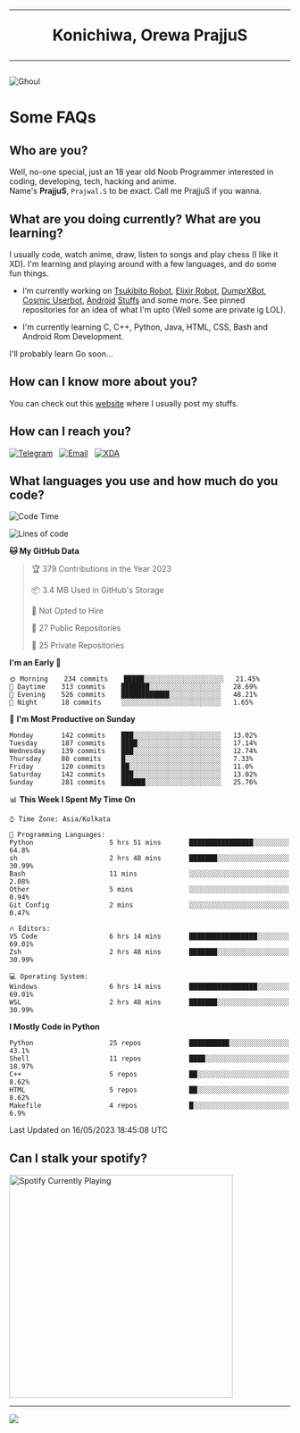 <h1 align="center"><hr>Konichiwa, Orewa PrajjuS<hr></h1>


<img src="https://telegra.ph/file/6041d22c64479ee5ff802.jpg" alt="Ghoul"/>


<h1>Some FAQs</h1>


<h2>Who are you?</h2>

Well, no-one special, just an 18 year old Noob Programmer interested in coding, developing, tech, hacking and anime.
<br>
Name's <b>PrajjuS</b>, <code>Prajwal.S</code> to be exact. Call me PrajjuS if you wanna.


<h2>What are you doing currently? What are you learning?</h2>

I usually code, watch anime, draw, listen to songs and play chess (I like it XD). I'm learning and playing around with a few languages, and do some fun things.

- I’m currently working on <a href="Https://t.me/PrajjuSAssistantBot">Tsukibito Robot</a>, <a href="https://t.me/projectelixir_bot">Elixir Robot</a>, <a href="https://t.me/DumprXBot">DumprXBot</a>, <a href="https://github.com/SkyLab-Devs/CosmicUserbot">Cosmic Userbot</a>, <a href="https://github.com/Noob-OS">Android</a> <a href="https://github.com/PrajjuS/device_xiaomi_vince">Stuffs</a> and some more. See pinned repositories for an idea of what I'm upto (Well some are private ig LOL).

- I'm currently learning C, C++, Python, Java, HTML, CSS, Bash and Android Rom Development.

I'll probably learn Go soon...


<h2>How can I know more about you?</h2>

You can check out this <a href="https://prajjus.site">website</a> where I usually post my stuffs.


<h2>How can I reach you?</h2>

<a href="https://t.me/PrajjuS"><img src="https://img.shields.io/badge/PrajjuS-2CA5E0?style=flat-square&logo=telegram&logoColor=white" alt="Telegram"/></a>&nbsp;&nbsp;&nbsp;<a href="theprajjus@gmail.com"><img src="https://img.shields.io/badge/theprajjus@gmail.com-D14836?style=flat-square&logo=gmail&logoColor=white" alt="Email"/></a>&nbsp;&nbsp;&nbsp;<a href="https://forum.xda-developers.com/m/prajjus.10388799/"><img src="https://img.shields.io/badge/PrajjuS-F59714?style=flat-square&logo=xda-developers&logoColor=white" alt="XDA"/></a>


<h2>What languages you use and how much do you code?</h2>

<!--START_SECTION:waka-->
![Code Time](http://img.shields.io/badge/Code%20Time-323%20hrs%2014%20mins-blue)

![Lines of code](https://img.shields.io/badge/From%20Hello%20World%20I%27ve%20Written-36%20Thousand%20lines%20of%20code-blue)

**🐱 My GitHub Data** 

> 🏆 379 Contributions in the Year 2023
 > 
> 📦 3.4 MB Used in GitHub's Storage 
 > 
> 🚫 Not Opted to Hire
 > 
> 📜 27 Public Repositories 
 > 
> 🔑 25 Private Repositories  
 > 
**I'm an Early 🐤** 

```text
🌞 Morning    234 commits    █████░░░░░░░░░░░░░░░░░░░░   21.45% 
🌆 Daytime    313 commits    ███████░░░░░░░░░░░░░░░░░░   28.69% 
🌃 Evening    526 commits    ████████████░░░░░░░░░░░░░   48.21% 
🌙 Night      18 commits     ░░░░░░░░░░░░░░░░░░░░░░░░░   1.65%

```
📅 **I'm Most Productive on Sunday** 

```text
Monday       142 commits    ███░░░░░░░░░░░░░░░░░░░░░░   13.02% 
Tuesday      187 commits    ████░░░░░░░░░░░░░░░░░░░░░   17.14% 
Wednesday    139 commits    ███░░░░░░░░░░░░░░░░░░░░░░   12.74% 
Thursday     80 commits     █░░░░░░░░░░░░░░░░░░░░░░░░   7.33% 
Friday       120 commits    ██░░░░░░░░░░░░░░░░░░░░░░░   11.0% 
Saturday     142 commits    ███░░░░░░░░░░░░░░░░░░░░░░   13.02% 
Sunday       281 commits    ██████░░░░░░░░░░░░░░░░░░░   25.76%

```


📊 **This Week I Spent My Time On** 

```text
⌚︎ Time Zone: Asia/Kolkata

💬 Programming Languages: 
Python                   5 hrs 51 mins       ████████████████░░░░░░░░░   64.8% 
sh                       2 hrs 48 mins       ███████░░░░░░░░░░░░░░░░░░   30.99% 
Bash                     11 mins             ░░░░░░░░░░░░░░░░░░░░░░░░░   2.08% 
Other                    5 mins              ░░░░░░░░░░░░░░░░░░░░░░░░░   0.94% 
Git Config               2 mins              ░░░░░░░░░░░░░░░░░░░░░░░░░   0.47%

🔥 Editors: 
VS Code                  6 hrs 14 mins       █████████████████░░░░░░░░   69.01% 
Zsh                      2 hrs 48 mins       ███████░░░░░░░░░░░░░░░░░░   30.99%

💻 Operating System: 
Windows                  6 hrs 14 mins       █████████████████░░░░░░░░   69.01% 
WSL                      2 hrs 48 mins       ███████░░░░░░░░░░░░░░░░░░   30.99%

```

**I Mostly Code in Python** 

```text
Python                   25 repos            ██████████░░░░░░░░░░░░░░░   43.1% 
Shell                    11 repos            ████░░░░░░░░░░░░░░░░░░░░░   18.97% 
C++                      5 repos             ██░░░░░░░░░░░░░░░░░░░░░░░   8.62% 
HTML                     5 repos             ██░░░░░░░░░░░░░░░░░░░░░░░   8.62% 
Makefile                 4 repos             █░░░░░░░░░░░░░░░░░░░░░░░░   6.9%

```



 Last Updated on 16/05/2023 18:45:08 UTC
<!--END_SECTION:waka-->


<h2>Can I stalk your spotify?</h2>

<a href="https://open.spotify.com/user/cotgk31v4nhw20gs5adb29jq5"><img src="https://spotify-readme-prajjus.vercel.app/api?theme=dark&rainbow=true" alt="Spotify Currently Playing" width="400px"/></a>


<hr>


<img src="https://komarev.com/ghpvc/?username=prajjus&label=Profile%20Views&color=000000&style=flat">
